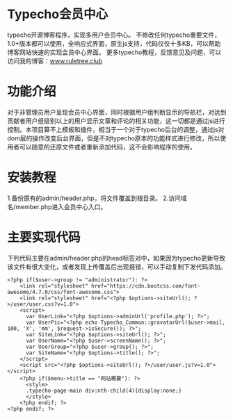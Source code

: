 # Typecho会员中心

typecho开源博客程序，实现多用户会员中心。
不修改任何typecho重要文件，1.0+版本都可以使用，全响应式界面，原生js支持，代码仅仅十多KB，可以帮助博客网站快速的实现会员中心界面。
更多typecho教程，反馈意见及问题，可以访问我的博客：www.ruletree.club

# 功能介绍

对于非管理员用户呈现会员中心界面，同时根据用户组判断显示的导航栏，对达到贡献者用户组级别以上的用户显示文章和评论的相关功能，这一切都是通过js进行控制。本项目算不上模板和插件，相当于一个对于typecho后台的调整，通过js对dom层的操作改变后台界面，但是不对typecho原本的功能样式进行修改，所以使用者可以随意的还原文件或者重新添加代码，这不会影响程序的使用。


# 安装教程

1.备份原有的admin/header.php，将文件覆盖到根目录。
2.访问域名/member.php进入会员中心入口。

# 主要实现代码

下列代码主要在admin/header.php的head标签对中，如果因为typecho更新导致该文件有很大变化，或者发现上传覆盖后出现报错，可以手动复制下发代码添加。

	<?php if($user->group != "administrator"): ?>
        <link rel="stylesheet" href="https://cdn.bootcss.com/font-awesome/4.7.0/css/font-awesome.css">
        <link rel="stylesheet" href="<?php $options->siteUrl(); ?>/user/user.css?v=1.0">
        <script>
          var UserLink="<?php $options->adminUrl('profile.php'); ?>";
          var UserPic="<?php echo Typecho_Common::gravatarUrl($user->mail, 100, 'X', 'mm', $request->isSecure()); ?>";
          var SiteLink="<?php $options->siteUrl(); ?>";
          var UserName="<?php $user->screenName(); ?>";
          var UserGroup="<?php $user->group(); ?>";
          var SiteName="<?php $options->title(); ?>";
        </script>
        <script src="<?php $options->siteUrl(); ?>/user/user.js?v=1.0"></script>
        <?php if($menu->title == "网站概要"): ?>
          <style>
          .typecho-page-main div:nth-child(4){display:none;}
          </style>
        <?php endif; ?>
	<?php endif; ?>
 
 
